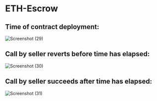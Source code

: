 
# ETH-Escrow

## Time of contract deployment:
![Screenshot (29)](https://user-images.githubusercontent.com/101066095/170838436-7c18635e-d40a-4819-9154-63f652b1644b.png)

## Call by seller reverts before time has elapsed:
![Screenshot (30)](https://user-images.githubusercontent.com/101066095/170838476-2e9ad406-024c-421f-b74e-7f8c12fa72ee.png)

## Call by seller succeeds after time has elapsed:
![Screenshot (31)](https://user-images.githubusercontent.com/101066095/170838491-eec8ed73-042d-4bf3-a251-73b36da0253f.png)
